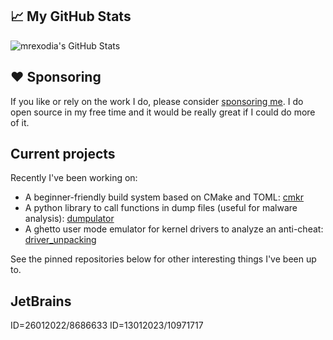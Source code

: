 ## &#x1f4c8; My GitHub Stats

<img align="center" src="https://github-readme-stats.vercel.app/api?username=mrexodia&show_icons=true&line_height=33&count_private=true&theme=light" alt="mrexodia's GitHub Stats" />
 
## ❤️ Sponsoring

If you like or rely on the work I do, please consider [sponsoring me](https://github.com/sponsors/mrexodia). I do open source in my free time and it would be really great if I could do more of it.

## Current projects

Recently I've been working on:

- A beginner-friendly build system based on CMake and TOML: [cmkr](https://github.com/build-cpp/cmkr)
- A python library to call functions in dump files (useful for malware analysis): [dumpulator](https://github.com/mrexodia/dumpulator)
- A ghetto user mode emulator for kernel drivers to analyze an anti-cheat: [driver_unpacking](https://github.com/mrexodia/driver_unpacking)

See the pinned repositories below for other interesting things I've been up to.

## JetBrains

ID=26012022/8686633
ID=13012023/10971717
